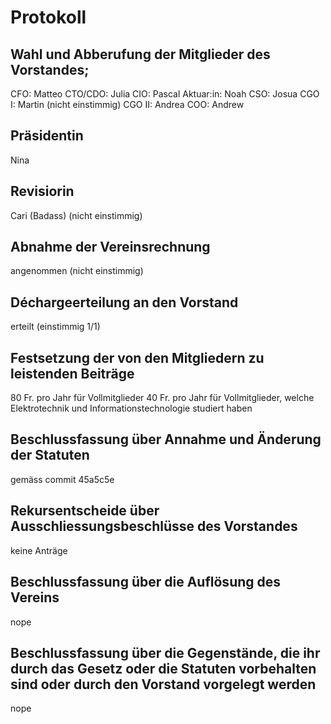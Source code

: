 # Protokoll

## Wahl und Abberufung der Mitglieder des Vorstandes;
CFO: Matteo
CTO/CDO: Julia
CIO: Pascal
Aktuar:in: Noah
CSO: Josua
CGO I: Martin (nicht einstimmig)
CGO II: Andrea
COO: Andrew

## Präsidentin
Nina

## Revisiorin
Cari (Badass) (nicht einstimmig)

## Abnahme der Vereinsrechnung
angenommen (nicht einstimmig)

## Déchargeerteilung an den Vorstand
erteilt (einstimmig 1/1)

## Festsetzung der von den Mitgliedern zu leistenden Beiträge
80 Fr. pro Jahr für Vollmitglieder
40 Fr. pro Jahr für Vollmitglieder, welche Elektrotechnik und Informationstechnologie studiert haben

## Beschlussfassung über Annahme und Änderung der Statuten
gemäss commit 45a5c5e

## Rekursentscheide über Ausschliessungsbeschlüsse des Vorstandes
keine Anträge

## Beschlussfassung über die Auflösung des Vereins
nope

## Beschlussfassung über die Gegenstände, die ihr durch das Gesetz oder die Statuten vorbehalten sind oder durch den Vorstand vorgelegt werden
nope
